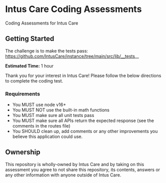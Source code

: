 # Intus Care Coding Assessments

Coding Assessments for Intus Care

## Getting Started 

 The challenge is to make the tests pass: https://github.com/IntusCare/instance/tree/main/src/lib/__tests__

**Estimated Time:** 1 hour

Thank you for your interest in Intus Care! Please follow the below directions to complete the coding test.

### Requirements

- You MUST use node v16+
- You MUST NOT use the built-in math functions
- You MUST make sure all unit tests pass
- You MUST make sure all APIs return the expected response (see the comments in the routes file)
- You SHOULD clean up, add comments or any other improvements you believe this application could use.

## Ownership

This repository is wholly-owned by Intus Care and by taking on this assessment you agree to not share this repository, its 
contents, answers or any other information with anyone outside of Intus Care.
